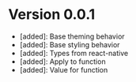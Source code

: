 # Version 0.0.1
- [added]: Base theming behavior 
- [added]: Base styling behavior
- [added]: Types from react-native
- [added]: Apply to function
- [added]: Value for function